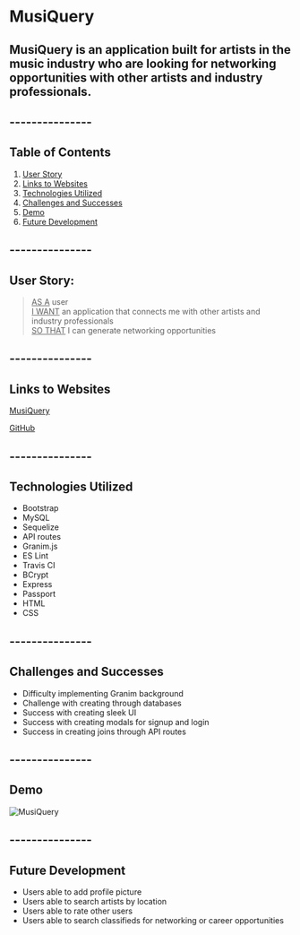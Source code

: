 # MusiQuery

## MusiQuery is an application built for artists in the music industry who are looking for networking opportunities with other artists and industry professionals.

## ---------------
## Table of Contents
1. [User Story](#User-Story)
2. [Links to Websites](#Links-to-Websites)
3. [Technologies Utilized](#Technologies-Utilized)
4. [Challenges and Successes](#Challenges-and-Successes)
5. [Demo](#Demo)
6. [Future Development](#Future-Development)


## ---------------
## User Story:

> <ins>AS A</ins> user\
> <ins>I WANT</ins> an application that connects me with other artists and industry professionals\
> <ins>SO THAT</ins> I can generate networking opportunities

## ---------------
## Links to Websites
[MusiQuery](https://project-2-agrc.herokuapp.com/)


[GitHub](https://github.com/Toomuchbob/Project_2)

## ---------------
## Technologies Utilized

* Bootstrap
* MySQL
* Sequelize
* API routes
* Granim.js
* ES Lint
* Travis CI
* BCrypt
* Express
* Passport
* HTML
* CSS

## ---------------
## Challenges and Successes
* Difficulty implementing Granim background
* Challenge with creating through databases
* Success with creating sleek UI
* Success with creating modals for signup and login
* Success in creating joins through API routes

## ---------------
## Demo

![MusiQuery](public/images/musiquery.png)

## ---------------
## Future Development
* Users able to add profile picture
* Users able to search artists by location
* Users able to rate other users
* Users able to search classifieds for networking or career opportunities
